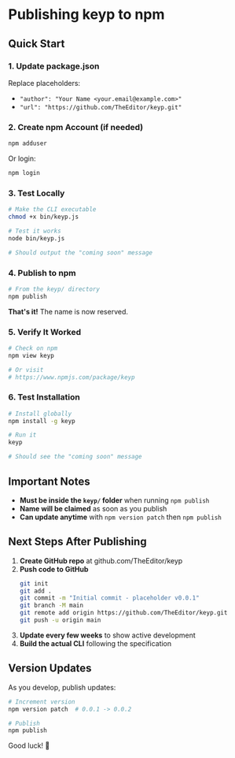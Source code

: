 # Publishing keyp to npm

## Quick Start

### 1. Update package.json

Replace placeholders:
- `"author": "Your Name <your.email@example.com>"`
- `"url": "https://github.com/TheEditor/keyp.git"`

### 2. Create npm Account (if needed)

```bash
npm adduser
```

Or login:
```bash
npm login
```

### 3. Test Locally

```bash
# Make the CLI executable
chmod +x bin/keyp.js

# Test it works
node bin/keyp.js

# Should output the "coming soon" message
```

### 4. Publish to npm

```bash
# From the keyp/ directory
npm publish
```

**That's it!** The name is now reserved.

### 5. Verify It Worked

```bash
# Check on npm
npm view keyp

# Or visit
# https://www.npmjs.com/package/keyp
```

### 6. Test Installation

```bash
# Install globally
npm install -g keyp

# Run it
keyp

# Should see the "coming soon" message
```

## Important Notes

- **Must be inside the `keyp/` folder** when running `npm publish`
- **Name will be claimed** as soon as you publish
- **Can update anytime** with `npm version patch` then `npm publish`

## Next Steps After Publishing

1. **Create GitHub repo** at github.com/TheEditor/keyp
2. **Push code to GitHub**
   ```bash
   git init
   git add .
   git commit -m "Initial commit - placeholder v0.0.1"
   git branch -M main
   git remote add origin https://github.com/TheEditor/keyp.git
   git push -u origin main
   ```
3. **Update every few weeks** to show active development
4. **Build the actual CLI** following the specification

## Version Updates

As you develop, publish updates:

```bash
# Increment version
npm version patch  # 0.0.1 -> 0.0.2

# Publish
npm publish
```

Good luck! 🚀
